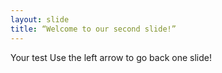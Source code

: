 ```yaml
---
layout: slide
title: “Welcome to our second slide!”
---
```

Your test
Use the left arrow to go back one slide!
